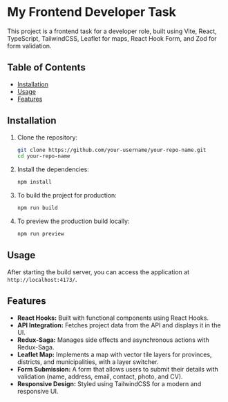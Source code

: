# My Frontend Developer Task

This project is a frontend task for a developer role, built using Vite, React, TypeScript, TailwindCSS, Leaflet for maps, React Hook Form, and Zod for form validation.

## Table of Contents

- [Installation](#installation)
- [Usage](#usage)
- [Features](#features)


## Installation

1. Clone the repository:

    ```bash
    git clone https://github.com/your-username/your-repo-name.git
    cd your-repo-name
    ```

2. Install the dependencies:

    ```bash
    npm install
    ```

3. To build the project for production:

    ```bash
    npm run build
    ```

4. To preview the production build locally:

    ```bash
    npm run preview
    ```

## Usage

After starting the build server, you can access the application at `http://localhost:4173/`.

## Features

- **React Hooks:** Built with functional components using React Hooks.
- **API Integration:** Fetches project data from the API and displays it in the UI.
- **Redux-Saga:** Manages side effects and asynchronous actions with Redux-Saga.
- **Leaflet Map:** Implements a map with vector tile layers for provinces, districts, and municipalities, with a layer switcher.
- **Form Submission:** A form that allows users to submit their details with validation (name, address, email, contact, photo, and CV).
- **Responsive Design:** Styled using TailwindCSS for a modern and responsive UI.
